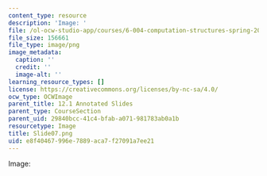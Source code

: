 ```yaml
---
content_type: resource
description: 'Image: '
file: /ol-ocw-studio-app/courses/6-004-computation-structures-spring-2017/e8f40467996e7889aca7f27091a7ee21_Slide07.png
file_size: 156661
file_type: image/png
image_metadata:
  caption: ''
  credit: ''
  image-alt: ''
learning_resource_types: []
license: https://creativecommons.org/licenses/by-nc-sa/4.0/
ocw_type: OCWImage
parent_title: 12.1 Annotated Slides
parent_type: CourseSection
parent_uid: 29840bcc-41c4-bfab-a071-981783ab0a1b
resourcetype: Image
title: Slide07.png
uid: e8f40467-996e-7889-aca7-f27091a7ee21
---
```

Image: 